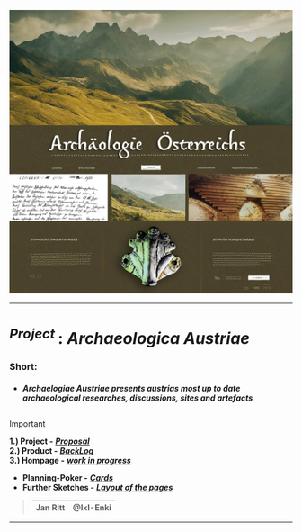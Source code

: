 <!-------------------------------------------------------------------------------------------------------------------------------------       
    📕Cheatsheets:     https://github.com/skills  
    📙Get started:     https://docs.github.com/en/get-started  
    📗Quickstart:      https://docs.github.com/en/get-started/writing-on-github/getting-started-with-writing-and-formatting-on-github/quickstart-for-writing-on-github  
    📘Basic Syntax:    https://docs.github.com/en/get-started/writing-on-github/getting-started-with-writing-and-formatting-on-github/basic-writing-and-formatting-syntax  
--------------------------------------------------------------------------------------------------------------------------------------->

![archaeologiae-austriae-logo-small](https://github.com/IxI-Enki/archaeologiae-austriae/blob/main/visuals/Mainpage%20Layout.jpg?raw=true)

---

# <sup> *Project* </sup> : ***Archaeologica Austriae***  

### **Short:**

 - ####  ***Archaelogiae Austriae presents austrias most up to date archaeological researches, discussions, sites and artefacts***  

<sub><sup>
---
</sup></sub>

> [!IMPORTANT]
> **1.) Project -** [ ***Proposal*** ](https://github.com/IxI-Enki/archaeologiae-austriae/blob/main/notes/Ritt%20-%20Archäologie%20Österreichs.pdf)  
> **2.) Product -** [ ***BackLog*** ](https://github.com/IxI-Enki/archaeologiae-austriae/blob/main/notes/product-backLog.md)  
> **3.) Hompage -** [ ***work in progress*** ](https://github.com/IxI-Enki/archaeologica-austriae/tree/main/.dev/homepage)  
- **Planning-Poker -** [ ***Cards*** ](https://github.com/IxI-Enki/archaeologiae-austriae/blob/main/visuals/Cards.jpeg)  
- **Further Sketches -** [ ***Layout of the pages*** ](https://github.com/IxI-Enki/archaeologiae-austriae/blob/main/visuals/sketches-structure.jpeg)  
 
> </sub>
>  
>   | Jan Ritt | @IxI-Enki |
>   | ---: | :--- |

---
